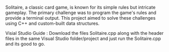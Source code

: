 Solitaire, a classic card game, is known for its simple rules but intricate gameplay. The primary challenge was to program the game's rules and provide a terminal output. This project aimed to solve these challenges using C++ and custom-built data structures.

Visial Studio Guide :
Download the files Solitaire.cpp along with the header files in the same Visual Studio folder/project and just run the Solitaire.cpp and its good to go.
